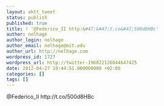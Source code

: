 ```yaml
---
layout: aktt_tweet
status: publish
published: true
title: ! '@Federico_II http:&#47;&#47;t.co&#47;500d8HBc'
author: nelhage
author_login: nelhage
author_email: nelhage@mit.edu
author_url: http://nelhage.com
wordpress_id: 1727
wordpress_url: http://twitter-196022126044647425
date: 2012-04-27 19:44:51.000000000 +02:00
categories: []
tags: []
---
```

@Federico_II http:&#47;&#47;t.co&#47;500d8HBc
